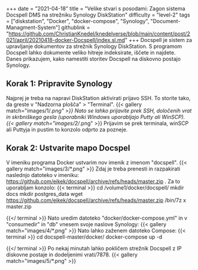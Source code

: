+++
date = "2021-04-18"
title = "Velike stvari s posodami: Zagon sistema Docspell DMS na strežniku Synology DiskStation"
difficulty = "level-2"
tags = ["diskstation", "Docker", "docker-compose", "Synology", "Document-Managment-System"]
githublink = "https://github.com/ChristianKnedel/knedelverse/blob/main/content/post/2021/april/20210418-docker-Docspell/index.sl.md"
+++
Docspell je sistem za upravljanje dokumentov za strežnik Synology DiskStation. S programom Docspell lahko dokumente veliko hitreje indeksirate, iščete in najdete. Danes prikazujem, kako namestiti storitev Docspell na diskovno postajo Synology.
## Korak 1: Pripravite Synology
Najprej je treba na napravi DiskStation aktivirati prijavo SSH. To storite tako, da greste v "Nadzorna plošča" > "Terminal".
{{< gallery match="images/1/*.png" >}}
Nato se lahko prijavite prek SSH, določenih vrat in skrbniškega gesla (uporabniki Windows uporabljajo Putty ali WinSCP).
{{< gallery match="images/2/*.png" >}}
Prijavim se prek terminala, winSCP ali Puttyja in pustim to konzolo odprto za pozneje.
## Korak 2: Ustvarite mapo Docspel
V imeniku programa Docker ustvarim nov imenik z imenom "docspell".
{{< gallery match="images/3/*.png" >}}
Zdaj je treba prenesti in razpakirati naslednjo datoteko v imeniku: https://github.com/eikek/docspell/archive/refs/heads/master.zip . Za to uporabljam konzolo:
{{< terminal >}}
cd /volume1/docker/docspell/
mkdir docs
mkdir postgres_data
wget https://github.com/eikek/docspell/archive/refs/heads/master.zip 
/bin/7z x master.zip

{{</ terminal >}}
Nato uredim datoteko "docker/docker-compose.yml" in v "consumedir" in "db" vnesem svoje naslove Synology:
{{< gallery match="images/4/*.png" >}}
Nato lahko zaženem datoteko Compose:
{{< terminal >}}
cd docspell-master/docker/
docker-compose up -d

{{</ terminal >}}
Po nekaj minutah lahko pokličem strežnik Docspell z IP diskovne postaje in dodeljenimi vrati/7878.
{{< gallery match="images/5/*.png" >}}
